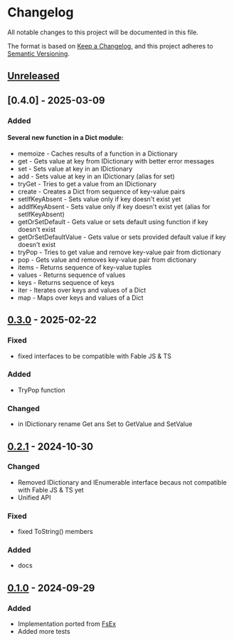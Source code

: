 # Changelog

All notable changes to this project will be documented in this file.

The format is based on [Keep a Changelog](https://keepachangelog.com/en/1.0.0/),
and this project adheres to [Semantic Versioning](https://semver.org/spec/v2.0.0.html).

## [Unreleased]


## [0.4.0] - 2025-03-09
### Added
#### Several new function in a Dict module:
- memoize - Caches results of a function in a Dictionary
- get - Gets value at key from IDictionary with better error messages
- set - Sets value at key in an IDictionary
- add - Sets value at key in an IDictionary (alias for set)
- tryGet - Tries to get a value from an IDictionary
- create - Creates a Dict from sequence of key-value pairs
- setIfKeyAbsent - Sets value only if key doesn't exist yet
- addIfKeyAbsent - Sets value only if key doesn't exist yet (alias for setIfKeyAbsent)
- getOrSetDefault - Gets value or sets default using function if key doesn't exist
- getOrSetDefaultValue - Gets value or sets provided default value if key doesn't exist
- tryPop - Tries to get value and remove key-value pair from dictionary
- pop - Gets value and removes key-value pair from dictionary
- items - Returns sequence of key-value tuples
- values - Returns sequence of values
- keys - Returns sequence of keys
- iter - Iterates over keys and values of a Dict
- map - Maps over keys and values of a Dict


## [0.3.0] - 2025-02-22
### Fixed
- fixed interfaces to be compatible with Fable JS & TS
### Added
- TryPop function
### Changed
- in IDictionary rename Get ans Set to GetValue and SetValue

## [0.2.1] - 2024-10-30
### Changed
- Removed IDictionary and IEnumerable interface becaus not compatible with Fable JS & TS yet
- Unified API
### Fixed
- fixed ToString() members
### Added
- docs

## [0.1.0] - 2024-09-29
### Added
- Implementation ported from [FsEx](https://github.com/goswinr/FsEx)
- Added more tests


[Unreleased]: https://github.com/goswinr/Dicts/compare/0.3.0...HEAD
[0.3.0]: https://github.com/goswinr/Dicts/compare/0.2.1...0.3.0
[0.2.1]: https://github.com/goswinr/Dicts/compare/0.1.0...0.2.1
[0.1.0]: https://github.com/goswinr/Dicts/releases/tag/0.1.0

<!--
use to get tag dates:
git log --tags --simplify-by-decoration --pretty="format:%ci %d"
-->

